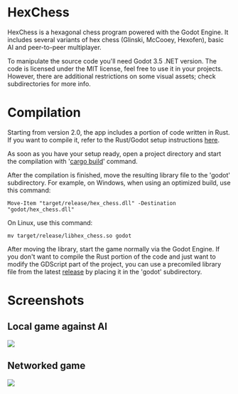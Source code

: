 # HexChess
HexChess is a hexagonal chess program powered with the Godot Engine. It includes several variants of hex chess (Glinski, McCooey, Hexofen), basic AI and peer-to-peer multiplayer.

To manipulate the source code you'll need Godot 3.5 .NET version. The code is licensed under the MIT license, feel free to use it in your projects. However, there are additional restrictions on some visual assets; check subdirectories for more info.

# Compilation
Starting from version 2.0, the app includes a portion of code written in Rust. If you want to compile it, refer to the Rust/Godot setup instructions [here](https://godot-rust.github.io/book/gdnative/intro/setup.html). 

As soon as you have your setup ready, open a project directory and start the compilation with '[cargo build](https://doc.rust-lang.org/cargo/commands/cargo-build.html)' command.

After the compilation is finished, move the resulting library file to the 'godot' subdirectory. For example, on Windows, when using an optimized build, use this command:

  `Move-Item "target/release/hex_chess.dll" -Destination "godot/hex_chess.dll"`

On Linux, use this command:

  `mv target/release/libhex_chess.so godot`

After moving the library, start the game normally via the Godot Engine. If you don't want to compile the Rust portion of the code and just want to modify the GDScript part of the project, you can use a precomiled library file from the latest [release](https://github.com/esbudylin/HexChess/releases) by placing it in the 'godot' subdirectory.

# Screenshots
## Local game against AI
 <img src="https://github.com/esbudylin/HexChess/assets/111509227/1a752643-764c-4202-ade2-9de20d5dcd43">

## Networked game
 <img src="https://github.com/esbudylin/HexChess/assets/111509227/cb116144-b204-4346-b6fe-c0e7ff44cc8b" >
